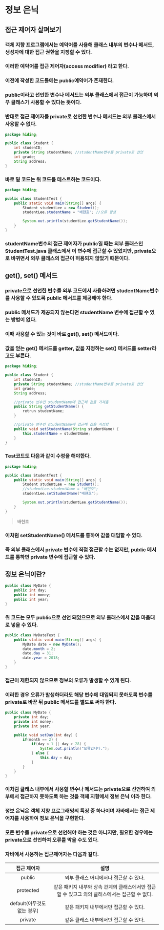 # 정보 은닉
## 접근 제어자 살펴보기
### 객체 지향 프로그램에서는 예약어를 사용해 클래스 내부의 변수나 메서드, 생성자에 대한 접근 권한을 지정할 수 있다.
### 이러한 예약어를 **접근 제어자(access modifier)** 라고 한다.
### 이전에 작성한 코드들에는 public예약어가 존재한다.
### public이라고 선언한 변수나 메서드는 외부 클래스에서 접근이 가능하며 외부 클래스가 사용할 수 있다는 뜻이다.
### 반대로 접근 제어자를 private로 선언한 변수나 메서드는 외부 클래스에서 사용할 수 없다.
```java
package hiding;

public class Student {
    int studenID;
    private String studentName; //studentName변수를 private로 선언
    int grade;
    String address;
}
```
### 바로 밑 코드는 위 코드를 테스트하는 코드이다.
```java
package hiding;

public class StudentTest {
    public static void main(String[] args) {
        Student studentLee = new Student();
        studentLee.studentName = "배현호"; //오류 발생

        System.out.println(studentLee.getStudentName());
    }
}
```
### studentName변수의 접근 제어자가 public일 때는 외부 클래스인 StudentTest.java 클래스에서 이 변수에 접근할 수 있었지만, private으로 바뀌면서 외부 클래스의 접근이 허용되지 않았기 때문이다.
## get(), set() 메서드
### private으로 선언한 변수를 외부 코드에서 사용하려면 studentName변수를 사용할 수 있도록 public 메서드를 제공해야 한다.
### public 메서드가 제공되지 않는다면 studentName 변수에 접근할 수 있는 방법이 없다.
### 이때 사용할 수 있는 것이 바로 get(), set() 메서드이다.
### 값을 얻는 get() 메서드를 getter, 값을 지정하는 set() 메서드를 setter라고도 부른다.
```java
package hiding;

public class Student {
    int studenID;
    private String studentName; //studentName변수를 private로 선언
    int grade;
    String address;

    //private 변수인 studentName에 접근해 값을 가져옴
    public String getStudentName() {
        retrun studentName;
    }

    //private 변수인 studentName에 접근해 값을 지정함
    public void setStudentName(String studentName) {
        this.studentName = studentName;
    }
}
```
### Test코드도 다음과 같이 수정을 해야한다.
```java
package hiding;

public class StudentTest {
    public static void main(String[] args) {
        Student studentLee = new Student();
        //studentLee.studentName = "배현호";
        studentLee.setStudentName("배현호");

        System.out.println(studentLee.getStudentName());
    }
}
```
> 배현호
### 이처럼 setStudentName() 메서드를 통하여 값을 대입할 수 있다.
### 즉 외부 클래스에서 private 변수에 직접 접근할 수는 없지만, public 메서드를 통하면 private 변수에 접근할 수 있다.
## 정보 은닉이란?
```java
public class MyDate {
    public int day;
    public int money;
    public int year;
}
```
### 위 코드는 모두 public으로 선언 돼있으므로 외부 클래스에서 값을 마음대로 넣을 수 있다.
```java
public class MyDateTest {
    public static void main(String[] args) {
        MyDate date = new MyDate();
        date.month = 2;
        date.day = 31;
        date.year = 2018;
    }
}
```
### 접근이 제한되지 않으므로 정보의 오류가 발생할 수 있게 된다.
### 이러한 경우 오류가 발생하더라도 해당 변수에 대입되지 못하도록 변수를 private로 바꾼 뒤 public 메서드를 별도로 써야 한다.
```java
public class MyDate {
    private int day;
    private int money;
    private int year;

    public void setDay(int day) {
        if(month == 2) {
            if(day < 1 || day > 28) {
                System.out.println("오류입니다.");
            } else {
                this.day = day;
            }
        }
    }
}
```
### 이처럼 클래스 내부에서 사용할 변수나 메서드는 private으로 선언하여 외부에서 접근하지 못하도록 하는 것을 객체 지향에서 **정보 은닉** 이라 한다.
### 정보 은닉은 객체 지향 프로그래밍의 특징 중 하나이며 자바에서는 접근 제어자를 사용하여 정보 은닉을 구현한다.
### 모든 변수를 private으로 선언해야 하는 것은 아니지만, 필요한 경우에는 private으로 선언하여 오류를 막을 수도 있다.
### 자바에서 사용하는 접근제어자는 다음과 같다.
| 접근 제어자 | 설명 |
| :---: | :---: |
| public | 외부 클래스 어디에서나 접근할 수 있다. |
| protected | 같은 패키지 내부와 상속 관계의 클래스에서만 접근할 수 있고그 외의 클래스에서는 접근할 수 없다. |
| default(아무것도 없는 경우) | 같은 패키지 내부에서만 접근할 수 있다.
| private | 같은 클래스 내부에서만 접근할 수 있다.|
